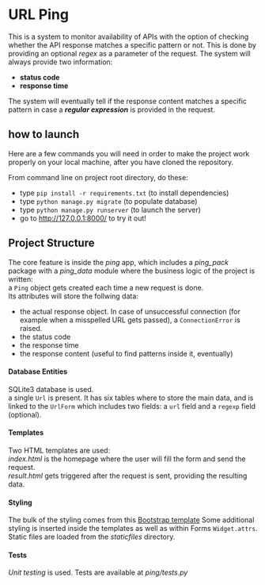 # URL Ping

This is a system to monitor availability of APIs with the option
of checking whether the API response matches a specific pattern or not. This is done
by providing an optional *regex* as a parameter of the request.
The system will always provide two information:
- **status code**
- **response time**

The system will eventually tell if the response content matches
a specific pattern in case a ***regular
expression*** is provided in the request.


## how to launch
Here are a few commands you will need in order to make
the project work properly on your local machine, after 
you have cloned the repository.

From command line on project root directory, do these:
- type `pip install -r requirements.txt` (to install dependencies)
- type `python manage.py migrate` (to populate database)
- type `python manage.py runserver` (to launch the server)
- go to http://127.0.0.1:8000/ to try it out!

## Project Structure
The core feature is inside the *ping* app, which includes
a *ping_pack* package with a *ping_data* module where the business
logic of the project is written:\
a `Ping` object gets created each time a new request is done.\
Its attributes will store the follwing data:
- the actual response object. In case of unsuccessful connection (for example
when a misspelled URL gets passed), a `ConnectionError` is raised.
- the status code
- the response time
- the response content (useful to find patterns inside it, eventually)

#### Database Entities
SQLite3 database is used.\
a single `Url` is present. It has six tables where to store
the main data, and is linked to the `UrlForm` which includes
two fields: a `url` field and a `regexp` field (optional).

#### Templates
Two HTML templates are used:\
*index.html* is the homepage where the user
will fill the form and send the request.\
*result.html* gets triggered after the request is sent, providing
the resulting data.

#### Styling
The bulk of the styling comes from this [Bootstrap template](https://startbootstrap.com/theme/landing-page)
Some additional styling is inserted inside the templates as well as
within Forms `Widget.attrs`.\
Static files are loaded from the *staticfiles* directory.

#### Tests
*Unit testing* is used. Tests are available at *ping/tests.py*








